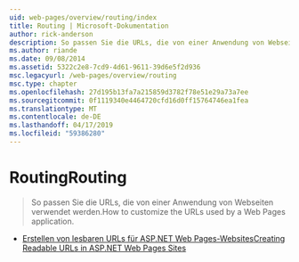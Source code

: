 ```yaml
---
uid: web-pages/overview/routing/index
title: Routing | Microsoft-Dokumentation
author: rick-anderson
description: So passen Sie die URLs, die von einer Anwendung von Webseiten verwendet werden.
ms.author: riande
ms.date: 09/08/2014
ms.assetid: 5322c2e8-7cd9-4d61-9611-39d6e5f2d936
msc.legacyurl: /web-pages/overview/routing
msc.type: chapter
ms.openlocfilehash: 27d195b13fa7a215859d3782f78e51e29a73a7ee
ms.sourcegitcommit: 0f1119340e4464720cfd16d0ff15764746ea1fea
ms.translationtype: MT
ms.contentlocale: de-DE
ms.lasthandoff: 04/17/2019
ms.locfileid: "59386280"
---
```

# <a name="routing"></a><span data-ttu-id="65db3-103">Routing</span><span class="sxs-lookup"><span data-stu-id="65db3-103">Routing</span></span>

> <span data-ttu-id="65db3-104">So passen Sie die URLs, die von einer Anwendung von Webseiten verwendet werden.</span><span class="sxs-lookup"><span data-stu-id="65db3-104">How to customize the URLs used by a Web Pages application.</span></span>


- [<span data-ttu-id="65db3-105">Erstellen von lesbaren URLs für ASP.NET Web Pages-Websites</span><span class="sxs-lookup"><span data-stu-id="65db3-105">Creating Readable URLs in ASP.NET Web Pages Sites</span></span>](creating-readable-urls-in-aspnet-web-pages-sites.md)
